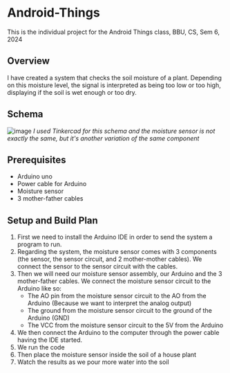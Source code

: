 # Android-Things
This is the individual project for the Android Things class, BBU, CS, Sem 6, 2024



## Overview

I have created a system that checks the soil moisture of a plant. Depending on this moisture level, the signal is interpreted as being too low or too high, displaying if the soil is wet enough or too dry.

## Schema
![image](https://github.com/911-Badea-Dan-Nicolai/Android-Things/assets/61412576/e22ad8ee-9bf8-46a5-8ccc-c51a57212da6)
*I used Tinkercad for this schema and the moisture sensor is not exactly the same, but it's another variation of the same component*

## Prerequisites

- Arduino uno
- Power cable for Arduino
- Moisture sensor
- 3 mother-father cables

## Setup and Build Plan

1. First we need to install the Arduino IDE in order to send the system a program to run.
2. Regarding the system, the moisture sensor comes with 3 components (the sensor, the sensor circuit, and 2 mother-mother cables). We connect the sensor to the sensor circuit with the cables.
3. Then we will need our moisture sensor assembly, our Arduino and the 3 mother-father cables. We connect the moisture sensor circuit to the Arduino like so:
	- The AO pin from the moisture sensor circuit to the AO from the Arduino (Because we want to interpret the analog output)
	- The ground from the moisture sensor circuit to the ground of the Arduino (GND)
	- The VCC from the moisture sensor circuit to the 5V from the Arduino
4. We then connect the Arduino to the computer through the power cable having the IDE started.
5. We run the code
6. Then place the moisture sensor inside the soil of a house plant
7. Watch the results as we pour more water into the soil

